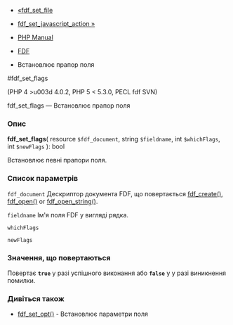 - [«fdf_set_file](function.fdf-set-file.md)
- [fdf_set_javascript_action
»](function.fdf-set-javascript-action.md)

- [PHP Manual](index.md)
- [FDF](ref.fdf.md)
- Встановлює прапор поля

#fdf_set_flags

(PHP 4 \>u003d 4.0.2, PHP 5 \< 5.3.0, PECL fdf SVN)

fdf_set_flags — Встановлює прапор поля

### Опис

**fdf_set_flags**(
resource `$fdf_document`,
string `$fieldname`,
int `$whichFlags`,
int `$newFlags`
): bool

Встановлює певні прапори поля.

### Список параметрів

`fdf_document`
Дескриптор документа FDF, що повертається
[fdf_create()](function.fdf-create.md),
[fdf_open()](function.fdf-open.md) or
[fdf_open_string()](function.fdf-open-string.md).

`fieldname`
Ім'я поля FDF у вигляді рядка.

`whichFlags`

`newFlags`

### Значення, що повертаються

Повертає **`true`** у разі успішного виконання або **`false`** у
у разі виникнення помилки.

### Дивіться також

- [fdf_set_opt()](function.fdf-set-opt.md) - Встановлює параметри
поля
